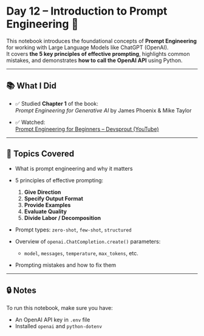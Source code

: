 # Day 12 – Introduction to Prompt Engineering 🚀

This notebook introduces the foundational concepts of **Prompt Engineering** for working with Large Language Models like ChatGPT (OpenAI).  
It covers **the 5 key principles of effective prompting**, highlights common mistakes, and demonstrates **how to call the OpenAI API** using Python.

---

## 📚 What I Did

- ✅ Studied **Chapter 1** of the book:  
  _Prompt Engineering for Generative AI_ by James Phoenix & Mike Taylor

- ✅ Watched:  
  [Prompt Engineering for Beginners – Devsprout (YouTube)](https://www.youtube.com/watch?v=GrX4WfT5FI4&list=PL86ehqHzxhy4pCj5GyF3n0vGu6rEBEhoP&index=1)

---

## 🧠 Topics Covered

- What is prompt engineering and why it matters
- 5 principles of effective prompting:
  1. **Give Direction**
  2. **Specify Output Format**
  3. **Provide Examples**
  4. **Evaluate Quality**
  5. **Divide Labor / Decomposition**

- Prompt types: `zero-shot`, `few-shot`, `structured`
- Overview of `openai.ChatCompletion.create()` parameters:
  - `model`, `messages`, `temperature`, `max_tokens`, etc.
- Prompting mistakes and how to fix them

---

## 🔒 Notes

To run this notebook, make sure you have:
- An OpenAI API key in `.env` file
- Installed `openai` and `python-dotenv`
